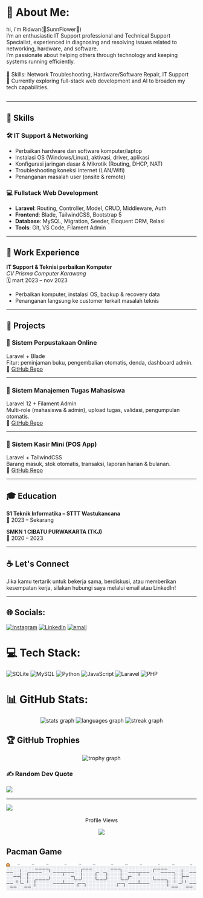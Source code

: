 # 💫 About Me:

hi, i'm Ridwan(🌻SunnFlower🌻)<br> I’m an enthusiastic IT Support professional and Technical Support Specialist, experienced in diagnosing and resolving issues related to networking, hardware, and software.<br>I’m passionate about helping others through technology and keeping systems running efficiently.<br><br>🔧 Skills: Network Troubleshooting, Hardware/Software Repair, IT Support<br>🌱 Currently exploring full-stack web development and AI to broaden my tech capabilities.
##
---
## 💼 Skills

### 🛠 IT Support & Networking
- Perbaikan hardware dan software komputer/laptop
- Instalasi OS (Windows/Linux), aktivasi, driver, aplikasi
- Konfigurasi jaringan dasar & Mikrotik (Routing, DHCP, NAT)
- Troubleshooting koneksi internet (LAN/Wifi)
- Penanganan masalah user (onsite & remote)

### 💻 Fullstack Web Development
- **Laravel**: Routing, Controller, Model, CRUD, Middleware, Auth
- **Frontend**: Blade, TailwindCSS, Bootstrap 5
- **Database**: MySQL, Migration, Seeder, Eloquent ORM, Relasi
- **Tools**: Git, VS Code, Filament Admin

---

## 🔧 Work Experience

**IT Support & Teknisi perbaikan Komputer**  
_CV Prisma Computer Karawang_  
🗓️ mart 2023 – nov 2023 
- Perbaikan komputer, instalasi OS, backup & recovery data  
- Penanganan langsung ke customer terkait masalah teknis

---

## 📂 Projects

### 📌 Sistem Perpustakaan Online
Laravel + Blade  
Fitur: peminjaman buku, pengembalian otomatis, denda, dashboard admin.  
🔗 [GitHub Repo](https://github.com/SunnFlower47/projects-UAS-semester-2.git)

---

### 📌 Sistem Manajemen Tugas Mahasiswa
Laravel 12 + Filament Admin  
Multi-role (mahasiswa & admin), upload tugas, validasi, pengumpulan otomatis.  
🔗 [GitHub Repo](https://github.com/yourusername/sistem-tugas)


---

### 📌 Sistem Kasir Mini (POS App)
Laravel + TailwindCSS  
Barang masuk, stok otomatis, transaksi, laporan harian & bulanan.  
🔗 [GitHub Repo](https://github.com/yourusername/pos-laravel)

---

## 🎓 Education

**S1 Teknik Informatika – STTT Wastukancana**  
📅 2023 – Sekarang

**SMKN 1 CIBATU PURWAKARTA (TKJ)**  
📅 2020 – 2023

---

## ☕ Let's Connect

Jika kamu tertarik untuk bekerja sama, berdiskusi, atau memberikan kesempatan kerja, silakan hubungi saya melalui email atau LinkedIn!

---

## 🌐 Socials:
[![Instagram](https://img.shields.io/badge/Instagram-%23E4405F.svg?logo=Instagram&logoColor=white)](https://instagram.com/ridwannnn_____) [![LinkedIn](https://img.shields.io/badge/LinkedIn-%230077B5.svg?logo=linkedin&logoColor=white)](https://www.linkedin.com/in/ridwan-andrian-ra7474/) [![email](https://img.shields.io/badge/Email-D14836?logo=gmail&logoColor=white)](mailto:sunflower.ra74@gmail.com) 


###

# 💻 Tech Stack:
![SQLite](https://img.shields.io/badge/sqlite-%2307405e.svg?style=flat&logo=sqlite&logoColor=white) ![MySQL](https://img.shields.io/badge/mysql-4479A1.svg?style=flat&logo=mysql&logoColor=white) ![Python](https://img.shields.io/badge/python-3670A0?style=flat&logo=python&logoColor=ffdd54) ![JavaScript](https://img.shields.io/badge/javascript-%23323330.svg?style=flat&logo=javascript&logoColor=%23F7DF1E) ![Laravel](https://img.shields.io/badge/laravel-%23FF2D20.svg?style=flat&logo=laravel&logoColor=white) ![PHP](https://img.shields.io/badge/php-%23777BB4.svg?style=flat&logo=php&logoColor=white)


###
# 📊 GitHub Stats:

<div align="center">
  <img src="https://github-readme-stats.vercel.app/api?username=SunnFlower47&hide_title=false&hide_rank=false&show_icons=true&include_all_commits=false&count_private=true&disable_animations=false&theme=github_dark&locale=en&hide_border=true&order=3" height="150" alt="stats graph"  />
  <img src="https://github-readme-stats.vercel.app/api/top-langs?username=SunnFlower47&locale=en&hide_title=false&layout=compact&card_width=320&langs_count=5&theme=github_dark&hide_border=true&order=3" height="150" alt="languages graph"  />
  <img src="https://streak-stats.demolab.com?user=SunnFlower47&locale=en&mode=daily&theme=discord_old_blurple&hide_border=true&border_radius=5&order=2" height="150" alt="streak graph"  />
</div>

###
##

## 🏆 GitHub Trophies
<div align="center">
  <img src="https://github-profile-trophy.vercel.app?username=SunnFlower47&theme=dracula&column=-1&row=1&margin-w=8&margin-h=8&no-bg=true&no-frame=false&order=4" height="150" alt="trophy graph"  />
</div>

### ✍️ Random Dev Quote
![](https://quotes-github-readme.vercel.app/api?type=horizontal&theme=radical)

---
[![](https://visitcount.itsvg.in/api?id=SunnFlower47&icon=0&color=0)](https://visitcount.itsvg.in)

<div align="center">
<P>Profile Views<P>
  <img src="https://profile-counter.glitch.me/SunnFlower47/count.svg?"  />
</div>

<!-- Proudly created with GPRM ( https://gprm.itsvg.in ) -->
## Pacman Game 
<picture>
  <source media="(prefers-color-scheme: dark)" srcset="https://raw.githubusercontent.com/SunnFlower47/SunnFlower47/output/pacman-contribution-graph-dark.svg">
  <source media="(prefers-color-scheme: light)" srcset="https://raw.githubusercontent.com/SunnFlower47/SunnFlower47/output/pacman-contribution-graph.svg">
  <img alt="pacman contribution graph" src="https://raw.githubusercontent.com/SunnFlower47/SunnFlower47/output/pacman-contribution-graph.svg">
</picture>

